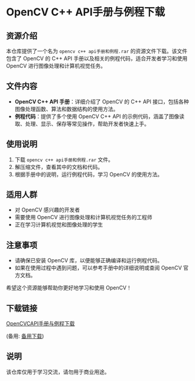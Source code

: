 # OpenCV C++ API手册与例程下载

## 资源介绍

本仓库提供了一个名为 `opencv c++ api手册和例程.rar` 的资源文件下载。该文件包含了 OpenCV 的 C++ API 手册以及相关的例程代码，适合开发者学习和使用 OpenCV 进行图像处理和计算机视觉任务。

## 文件内容

- **OpenCV C++ API 手册**：详细介绍了 OpenCV 的 C++ API 接口，包括各种图像处理函数、算法和数据结构的使用方法。
- **例程代码**：提供了多个使用 OpenCV C++ API 的示例代码，涵盖了图像读取、处理、显示、保存等常见操作，帮助开发者快速上手。

## 使用说明

1. 下载 `opencv c++ api手册和例程.rar` 文件。
2. 解压缩文件，查看其中的文档和代码。
3. 根据手册中的说明，运行例程代码，学习 OpenCV 的使用方法。

## 适用人群

- 对 OpenCV 感兴趣的开发者
- 需要使用 OpenCV 进行图像处理和计算机视觉任务的工程师
- 正在学习计算机视觉和图像处理的学生

## 注意事项

- 请确保已安装 OpenCV 库，以便能够正确编译和运行例程代码。
- 如果在使用过程中遇到问题，可以参考手册中的详细说明或查阅 OpenCV 官方文档。

希望这个资源能够帮助你更好地学习和使用 OpenCV！

## 下载链接
[OpenCVCAPI手册与例程下载](https://pan.quark.cn/s/b3b42712b12b) 

(备用: [备用下载](https://pan.baidu.com/s/1SLxEakF_NAkL0ouqKZwycA?pwd=1234))

## 说明

该仓库仅用于学习交流，请勿用于商业用途。
